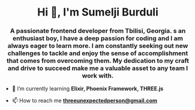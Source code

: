 <h1 align="center">Hi 👋, I'm Sumelji Burduli</h1>
<h3 align="center">A passionate frontend developer from Tbilisi, Georgia. s an enthusiast boy, I have a deep passion for coding and I am always eager to learn more. I am constantly seeking out new challenges to tackle and enjoy the sense of accomplishment that comes from overcoming them. My dedication to my craft and drive to succeed make me a valuable asset to any team I work with.</h3>

- 🌱 I’m currently learning **Elixir, Phoenix Framework, THREE.js**

- 📫 How to reach me **threeunexpectedperson@gmail.com**
